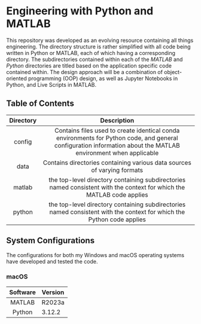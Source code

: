 # Engineering with Python and MATLAB

This repository was developed as an evolving resource containing all things engineering. The directory structure is rather simplified with all code being written in Python or MATLAB, each of which having a corresponding directory. The subdirectories contained within each of the *MATLAB* and *Python* directories are titled based on the application specific code contained within. The design approach will be a combination of object-oriented programming (OOP) design, as well as Jupyter Notebooks in Python, and Live Scripts in MATLAB.

## Table of Contents

| Directory | Description |
| :--: | :--: |
| config | Contains files used to create identical conda environments for Python code, and general configuration information about the MATLAB environment when applicable |
| data | Contains directories containing various data sources of varying formats |
| matlab | the top-level directory containing subdirectories named consistent with the context for which the MATLAB code applies |
| python | the top-level directory containing subdirectories named consistent with the context for which the Python code applies |

## System Configurations

The configurations for both my Windows and macOS operating systems have developed and tested the code.

### macOS

| Software | Version |
| :--: | :--|
| MATLAB | R2023a |
| Python | 3.12.2 |
